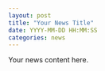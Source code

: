 ```yaml
---
layout: post
title: "Your News Title"
date: YYYY-MM-DD HH:MM:SS
categories: news
---
```


Your news content here.

